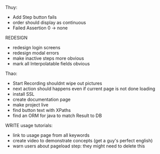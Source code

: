 Thuy:
- Add Step button fails
- order should display as continuous
- Failed Assertion 0 -> none




REDESIGN
- redesign login screens
- redesign modal errors
- make inactive steps more obvious
- mark all Interpolatable fields obvious




Thao:
- Start Recording shouldnt wipe out pictures
- next action should happens even if current page is not done loading
- install SSL
- create documentation page
- make project live
- find button text with XPaths
- find an ORM for java to match Result to DB





WRITE usage tutorials:
- link to usage page from all keywords
- create video to demonstrate concepts (get a guy's perfect english)
- warn users about pageload step: they might need to delete this





